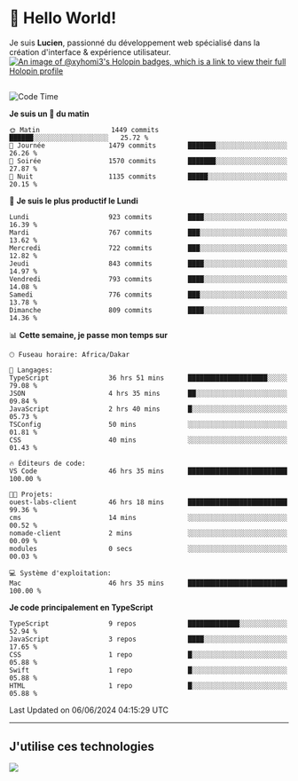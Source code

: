 # 👋 Hello World!

Je suis **Lucien**, passionné du développement web spécialisé dans la création d'interface & expérience utilisateur.
[![An image of @xyhomi3's Holopin badges, which is a link to view their full Holopin profile](https://holopin.me/xyhomi3)](https://holopin.io/@xyhomi3)

##

<!--START_SECTION:waka-->
![Code Time](http://img.shields.io/badge/Code%20Time-1%2C276%20hrs%207%20mins-blue)

**Je suis un 🐤 du matin** 

```text
🌞 Matin                  1449 commits        ██████░░░░░░░░░░░░░░░░░░░   25.72 % 
🌆 Journée                1479 commits        ███████░░░░░░░░░░░░░░░░░░   26.26 % 
🌃 Soirée                 1570 commits        ███████░░░░░░░░░░░░░░░░░░   27.87 % 
🌙 Nuit                   1135 commits        █████░░░░░░░░░░░░░░░░░░░░   20.15 % 
```
📅 **Je suis le plus productif le Lundi** 

```text
Lundi                    923 commits         ████░░░░░░░░░░░░░░░░░░░░░   16.39 % 
Mardi                    767 commits         ███░░░░░░░░░░░░░░░░░░░░░░   13.62 % 
Mercredi                 722 commits         ███░░░░░░░░░░░░░░░░░░░░░░   12.82 % 
Jeudi                    843 commits         ████░░░░░░░░░░░░░░░░░░░░░   14.97 % 
Vendredi                 793 commits         ████░░░░░░░░░░░░░░░░░░░░░   14.08 % 
Samedi                   776 commits         ███░░░░░░░░░░░░░░░░░░░░░░   13.78 % 
Dimanche                 809 commits         ████░░░░░░░░░░░░░░░░░░░░░   14.36 % 
```


📊 **Cette semaine, je passe mon temps sur** 

```text
🕑︎ Fuseau horaire: Africa/Dakar

💬 Langages: 
TypeScript               36 hrs 51 mins      ████████████████████░░░░░   79.08 % 
JSON                     4 hrs 35 mins       ██░░░░░░░░░░░░░░░░░░░░░░░   09.84 % 
JavaScript               2 hrs 40 mins       █░░░░░░░░░░░░░░░░░░░░░░░░   05.73 % 
TSConfig                 50 mins             ░░░░░░░░░░░░░░░░░░░░░░░░░   01.81 % 
CSS                      40 mins             ░░░░░░░░░░░░░░░░░░░░░░░░░   01.43 % 

🔥 Éditeurs de code: 
VS Code                  46 hrs 35 mins      █████████████████████████   100.00 % 

🐱‍💻 Projets: 
ouest-labs-client        46 hrs 18 mins      █████████████████████████   99.36 % 
cms                      14 mins             ░░░░░░░░░░░░░░░░░░░░░░░░░   00.52 % 
nomade-client            2 mins              ░░░░░░░░░░░░░░░░░░░░░░░░░   00.09 % 
modules                  0 secs              ░░░░░░░░░░░░░░░░░░░░░░░░░   00.03 % 

💻 Système d'exploitation: 
Mac                      46 hrs 35 mins      █████████████████████████   100.00 % 
```

**Je code principalement en TypeScript** 

```text
TypeScript               9 repos             █████████████░░░░░░░░░░░░   52.94 % 
JavaScript               3 repos             ████░░░░░░░░░░░░░░░░░░░░░   17.65 % 
CSS                      1 repo              █░░░░░░░░░░░░░░░░░░░░░░░░   05.88 % 
Swift                    1 repo              █░░░░░░░░░░░░░░░░░░░░░░░░   05.88 % 
HTML                     1 repo              █░░░░░░░░░░░░░░░░░░░░░░░░   05.88 % 
```




 Last Updated on 06/06/2024 04:15:29 UTC
<!--END_SECTION:waka-->
---

## J'utilise ces technologies

<p align="left">
  <a href="https://skillicons.dev">
    <img src="https://skillicons.dev/icons?i=ts,js,md,scss,tailwind,react,docker,express,astro,vite,nextjs,vercel,figma,ableton" />
  </a>
</p>

